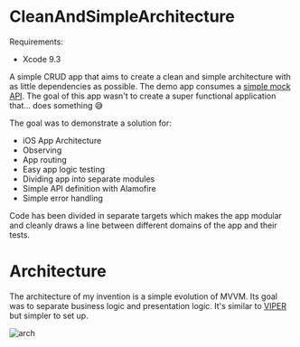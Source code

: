 # CleanAndSimpleArchitecture

Requirements:

- Xcode 9.3

A simple CRUD app that aims to create a clean and simple architecture with as little dependencies as possible.
The demo app consumes a [simple mock API](https://app.swaggerhub.com/apis/particle-iot/box/0.1).
The goal of this app wasn't to create a super functional application that... does something 😅

The goal was to demonstrate a solution for:

- iOS App Architecture
- Observing
- App routing
- Easy app logic testing
- Dividing app into separate modules
- Simple API definition with Alamofire
- Simple error handling

Code has been divided in separate targets which makes the app modular and cleanly draws a line between different domains of the app and their tests.

# Architecture

The architecture of my invention is a simple evolution of MVVM. Its goal was to separate business logic and presentation logic.
It's similar to [VIPER](https://www.objc.io/issues/13-architecture/viper/) but simpler to set up.

![arch](https://pbs.twimg.com/media/DCwJoM-XUAAJJD2?format=jpg)
